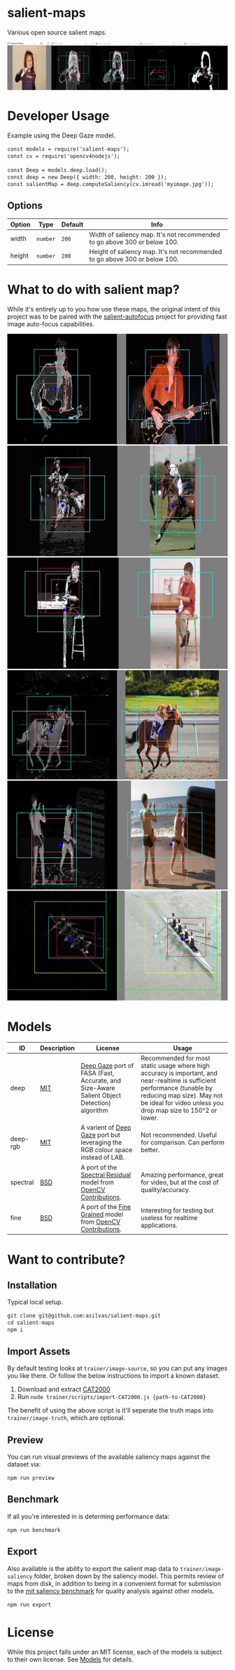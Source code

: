 # salient-maps

Various open source salient maps.

![](./docs/images/maps.jpg)


# Developer Usage

Example using the Deep Gaze model.

```
const models = require('salient-maps');
const cv = require('opencv4nodejs');

const Deep = models.deep.load();
const deep = new Deep({ width: 200, height: 200 });
const salientMap = deep.computeSaliency(cv.imread('myimage.jpg'));
```

## Options

| Option | Type | Default | Info |
| --- | --- | --- | --- |
| width | `number` | `200` | Width of saliency map. It's not recommended to go above 300 or below 100. |
| height | `number` | `200` | Height of saliency map. It's not recommended to go above 300 or below 100. |


# What to do with salient map?

While it's entirely up to you how use these maps, the original intent of this project was to
be paired with the [salient-autofocus](https://github.com/asilvas/salient-autofocus) project
for providing fast image auto-focus capabilities.

![](./docs/images/salient7.jpg)
![](./docs/images/salient8.jpg)
![](./docs/images/salient9.jpg)
![](./docs/images/salient10.jpg)
![](./docs/images/salient11.jpg)
![](./docs/images/salient6.jpg)


# Models

| ID | Description | License | Usage |
| --- | --- | --- | --- |
| deep | [MIT](https://github.com/mpatacchiola/deepgaze/blob/master/deepgaze/saliency_map.py) | [Deep Gaze](https://github.com/mpatacchiola/deepgaze/blob/master/deepgaze/saliency_map.py) port of FASA (Fast, Accurate, and Size-Aware Salient Object Detection) algorithm | Recommended for most static usage where high accuracy is important, and near-realtime is sufficient performance (tunable by reducing map size). May not be ideal for video unless you drop map size to 150^2 or lower. |
| deep-rgb | [MIT](https://github.com/mpatacchiola/deepgaze/blob/master/deepgaze/saliency_map.py) | A varient of [Deep Gaze](https://github.com/mpatacchiola/deepgaze/blob/master/deepgaze/saliency_map.py) port but leveraging the RGB colour space instead of LAB. | Not recommended. Useful for comparison. Can perform better. |
| spectral | [BSD](https://github.com/opencv/opencv_contrib/blob/master/modules/saliency/src/staticSaliencySpectralResidual.cpp) | A port of the [Spectral Residual](https://github.com/opencv/opencv_contrib/blob/master/modules/saliency/src/staticSaliencySpectralResidual.cpp) model from [OpenCV Contributions](https://github.com/opencv/opencv_contrib). | Amazing performance, great for video, but at the cost of quality/accuracy. |
| fine | [BSD](https://github.com/opencv/opencv_contrib/blob/master/modules/saliency/src/staticSaliencyFineGrained.cpp) | A port of the [Fine Grained](https://github.com/opencv/opencv_contrib/blob/master/modules/saliency/src/staticSaliencyFineGrained.cpp) model from [OpenCV Contributions](https://github.com/opencv/opencv_contrib). | Interesting for testing but useless for realtime applications. |



# Want to contribute?

## Installation

Typical local setup.

```
git clone git@github.com:asilvas/salient-maps.git
cd salient-maps
npm i
```

## Import Assets

By default testing looks at `trainer/image-source`, so you can put any images you like there.
Or follow the below instructions to import a known dataset.

1. Download and extract [CAT2000](http://saliency.mit.edu/testSet.zip)
2. Run `node trainer/scripts/import-CAT2000.js {path-to-CAT2000}`

The benefit of using the above script is it'll seperate the truth maps into `trainer/image-truth`,
which are optional.


## Preview

You can run visual previews of the available saliency maps against the dataset via:

```
npm run preview
```


## Benchmark

If all you're interested in is determing performance data:

```
npm run benchmark
```


## Export

Also available is the ability to export the salient map data to `trainer/image-saliency` folder, broken
down by the saliency model. This permits review of maps from disk, in addition to being in a convenient
format for submission to the [mit saliency benchmark](http://saliency.mit.edu/submission.html) for
quality analysis against other models.

```
npm run export
```


# License

While this project falls under an MIT license, each of the models is subject to their own license.
See [Models](#models) for details.
